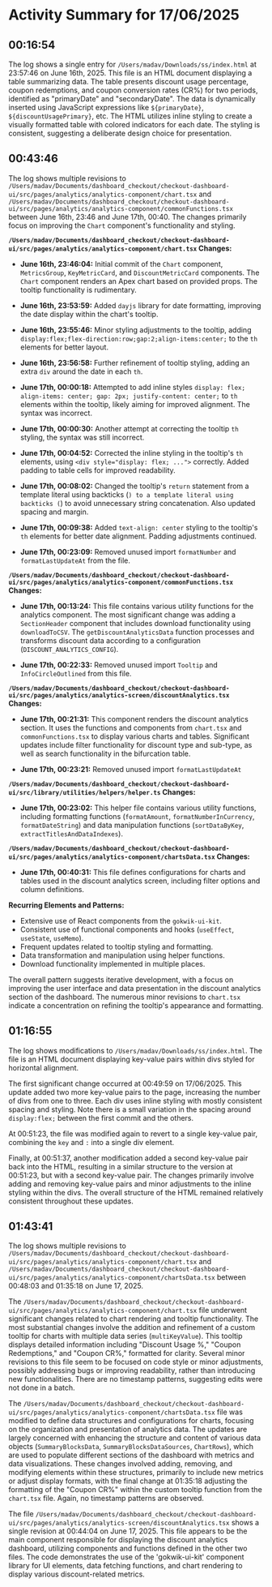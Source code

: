# Activity Summary for 17/06/2025

## 00:16:54
The log shows a single entry for `/Users/madav/Downloads/ss/index.html` at 23:57:46 on June 16th, 2025.  This file is an HTML document displaying a table summarizing data. The table presents discount usage percentage, coupon redemptions, and coupon conversion rates (CR%) for two periods, identified as "primaryDate" and "secondaryDate".  The data is dynamically inserted using JavaScript expressions like `${primaryDate}`, `${discountUsagePrimary}`, etc.  The HTML utilizes inline styling to create a visually formatted table with colored indicators for each date.  The styling is consistent, suggesting a deliberate design choice for presentation.


## 00:43:46
The log shows multiple revisions to `/Users/madav/Documents/dashboard_checkout/checkout-dashboard-ui/src/pages/analytics/analytics-component/chart.tsx` and `/Users/madav/Documents/dashboard_checkout/checkout-dashboard-ui/src/pages/analytics/analytics-component/commonFunctions.tsx` between June 16th, 23:46 and June 17th, 00:40.  The changes primarily focus on improving the `Chart` component's functionality and styling.

**`/Users/madav/Documents/dashboard_checkout/checkout-dashboard-ui/src/pages/analytics/analytics-component/chart.tsx` Changes:**

* **June 16th, 23:46:04:** Initial commit of the `Chart` component,  `MetricsGroup`, `KeyMetricCard`, and `DiscountMetricCard` components. The `Chart` component renders an Apex chart based on provided props.  The tooltip functionality is rudimentary.

* **June 16th, 23:53:59:** Added `dayjs` library for date formatting, improving the date display within the chart's tooltip.

* **June 16th, 23:55:46:** Minor styling adjustments to the tooltip, adding `display:flex;flex-direction:row;gap:2;align-items:center;` to the `th` elements for better layout.

* **June 16th, 23:56:58:** Further refinement of tooltip styling, adding an extra `div` around the date in each `th`.

* **June 17th, 00:00:18:**  Attempted to add inline styles `display: flex; align-items: center; gap: 2px; justify-content: center;` to `th` elements within the tooltip, likely aiming for improved alignment.  The syntax was incorrect.

* **June 17th, 00:00:30:** Another attempt at correcting the tooltip `th` styling, the syntax was still incorrect.

* **June 17th, 00:04:52:** Corrected the inline styling in the tooltip's `th` elements, using `<div style="display: flex; ...">` correctly.  Added padding to table cells for improved readability.

* **June 17th, 00:08:02:** Changed the tooltip's `return` statement from a template literal using backticks (`) to a template literal using backticks (`) to avoid unnecessary string concatenation. Also updated spacing and margin.

* **June 17th, 00:09:38:** Added `text-align: center` styling to the tooltip's `th` elements for better date alignment.  Padding adjustments continued.

* **June 17th, 00:23:09:** Removed unused import `formatNumber` and `formatLastUpdateAt` from the file.


**`/Users/madav/Documents/dashboard_checkout/checkout-dashboard-ui/src/pages/analytics/analytics-component/commonFunctions.tsx` Changes:**

* **June 17th, 00:13:24:**  This file contains various utility functions for the analytics component. The most significant change was adding a `SectionHeader` component that includes download functionality using `downloadToCSV`.  The `getDiscountAnalyticsData` function processes and transforms discount data according to a configuration (`DISCOUNT_ANALYTICS_CONFIG`).

* **June 17th, 00:22:33:** Removed unused import `Tooltip` and `InfoCircleOutlined` from this file.


**`/Users/madav/Documents/dashboard_checkout/checkout-dashboard-ui/src/pages/analytics/analytics-screen/discountAnalytics.tsx` Changes:**

* **June 17th, 00:21:31:** This component renders the discount analytics section.  It uses the functions and components from `chart.tsx` and `commonFunctions.tsx` to display various charts and tables.  Significant updates include filter functionality for discount type and sub-type, as well as search functionality in the bifurcation table.

* **June 17th, 00:23:21:** Removed unused import `formatLastUpdateAt`


**`/Users/madav/Documents/dashboard_checkout/checkout-dashboard-ui/src/library/utilities/helpers/helper.ts` Changes:**

* **June 17th, 00:23:02:** This helper file contains various utility functions, including formatting functions (`formatAmount`, `formatNumberInCurrency`, `formatDateString`) and data manipulation functions (`sortDataByKey`, `extractTitlesAndDataIndexes`).


**`/Users/madav/Documents/dashboard_checkout/checkout-dashboard-ui/src/pages/analytics/analytics-component/chartsData.tsx` Changes:**

* **June 17th, 00:40:31:** This file defines configurations for charts and tables used in the discount analytics screen, including filter options and column definitions.


**Recurring Elements and Patterns:**

* Extensive use of React components from the `gokwik-ui-kit`.
* Consistent use of functional components and hooks (`useEffect`, `useState`, `useMemo`).
* Frequent updates related to tooltip styling and formatting.
* Data transformation and manipulation using helper functions.
* Download functionality implemented in multiple places.


The overall pattern suggests iterative development, with a focus on improving the user interface and data presentation in the discount analytics section of the dashboard.  The numerous minor revisions to `chart.tsx` indicate a concentration on refining the tooltip's appearance and formatting.


## 01:16:55
The log shows modifications to `/Users/madav/Downloads/ss/index.html`.  The file is an HTML document displaying key-value pairs within divs styled for horizontal alignment.

The first significant change occurred at 00:49:59 on 17/06/2025.  This update added two more key-value pairs to the page, increasing the number of divs from one to three.  Each div uses inline styling with mostly consistent spacing and styling.  Note there is a small variation in the spacing around `display:flex;` between the first commit and the others.

At 00:51:23, the file was modified again to revert to a single key-value pair,  combining the `key` and `:` into a single div element.

Finally, at 00:51:37, another modification added a second key-value pair back into the HTML, resulting in a similar structure to the version at 00:51:23, but with a second key-value pair.  The changes primarily involve adding and removing key-value pairs and minor adjustments to the inline styling within the divs.  The overall structure of the HTML remained relatively consistent throughout these updates.


## 01:43:41
The log shows multiple revisions to `/Users/madav/Documents/dashboard_checkout/checkout-dashboard-ui/src/pages/analytics/analytics-component/chart.tsx` and `/Users/madav/Documents/dashboard_checkout/checkout-dashboard-ui/src/pages/analytics/analytics-component/chartsData.tsx` between 00:48:03 and 01:35:18 on June 17, 2025.

The `/Users/madav/Documents/dashboard_checkout/checkout-dashboard-ui/src/pages/analytics/analytics-component/chart.tsx` file underwent significant changes related to chart rendering and tooltip functionality.  The most substantial changes involve the addition and refinement of a custom tooltip for charts with multiple data series (`multiKeyValue`). This tooltip displays detailed information including "Discount Usage %," "Coupon Redemptions," and "Coupon CR%," formatted for clarity.  Several minor revisions to this file seem to be focused on code style or minor adjustments, possibly addressing bugs or improving readability, rather than introducing new functionalities.  There are no timestamp patterns, suggesting edits were not done in a batch.

The `/Users/madav/Documents/dashboard_checkout/checkout-dashboard-ui/src/pages/analytics/analytics-component/chartsData.tsx` file was modified to define data structures and configurations for charts, focusing on the organization and presentation of analytics data.  The updates are largely concerned with enhancing the structure and content of various data objects  (`SummaryBlocksData`, `SummaryBlocksDataSources`, `ChartRows`), which are used to populate different sections of the dashboard with metrics and data visualizations.  These changes involved adding, removing, and modifying elements within these structures, primarily to include new metrics or adjust display formats, with the final change at 01:35:18 adjusting the formatting of the "Coupon CR%" within the custom tooltip function from the `chart.tsx` file. Again, no timestamp patterns are observed.

The file `/Users/madav/Documents/dashboard_checkout/checkout-dashboard-ui/src/pages/analytics/analytics-screen/discountAnalytics.tsx` shows a single revision at 00:44:04 on June 17, 2025.  This file appears to be the main component responsible for displaying the discount analytics dashboard, utilizing components and functions defined in the other two files. The code demonstrates the use of the 'gokwik-ui-kit' component library for UI elements, data fetching functions, and chart rendering to display various discount-related metrics.
